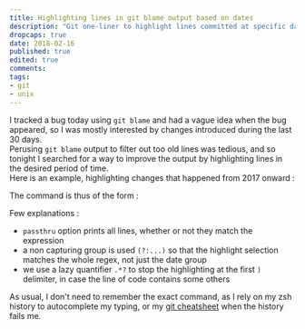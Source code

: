```yaml
---
title: Highlighting lines in git blame output based on dates
description: "Git one-liner to highlight lines committed at specific date(s) using an ack regex"
dropcaps: true
date: 2018-02-16
published: true
edited: true
comments: 
tags:
- git
- unix
---
```


I tracked a bug today using `git blame` and had a vague idea when the bug appeared, so I was mostly
interested by changes introduced during the last 30 days.  
Perusing `git blame` output to filter out too old lines was tedious, and so tonight I searched for 
a way to improve the output by highlighting lines in the desired period of time.  
Here is an example, highlighting changes that happened from 2017 onward :

<script src="https://asciinema.org/a/163256.js" id="asciicast-163256" async></script>

The command is thus of the form : 

<script src="https://gist.github.com/Kraymer/32608cd97cfd21a258ec40547eda7209.js"></script>

Few explanations :
- `passthru` option prints all lines, whether or not they match the expression
- a non capturing group is used `(?:...)` so that the highlight selection matches the whole regex, not just the date group
- we use a lazy quantifier `.*?` to stop the highlighting at the first `)` delimiter, in case the line of code contains some others

As usual, I don't need to remember the exact command, as I rely on my zsh history to autocomplete my typing, or my [git cheatsheet](https://raw.githubusercontent.com/Kraymer/F-dotfiles/master/cheat/.cheat/git) when the history fails me.
